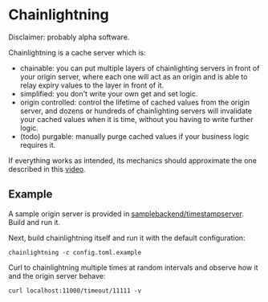 # Chainlightning

Disclaimer: probably alpha software.

Chainlightning is a cache server which is:

* chainable: you can put multiple layers of chainlighting servers in front of your origin server, where each one will act as an origin and is able to relay expiry values to the layer in front of it.
* simplified: you don't write your own get and set logic.
* origin controlled: control the lifetime of cached values from the origin server, and dozens or hundreds of chainlighting servers will invalidate your cached values when it is time, without you having to write further logic.
* (todo) purgable: manually purge cached values if your business logic requires it.

If everything works as intended, its mechanics should approximate the one described in this [video](https://www.facebook.com/Engineering/videos/live-video-solutions:-solving-the/10153675295382200/).

## Example

A sample origin server is provided in [samplebackend/timestampserver](https://github.com/wv0m56/chainlightning/tree/master/samplebackend/timestampserver). Build and run it.

Next, build chainlightning itself and run it with the default configuration:
```
chainlightning -c config.toml.example
```

Curl to chainlightning multiple times at random intervals and observe how it and the origin server behave:
```
curl localhost:11000/timeout/11111 -v
```